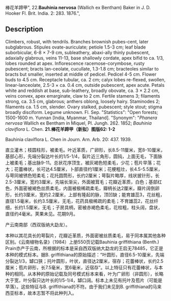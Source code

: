 棒花羊蹄甲",
22.**Bauhinia nervosa** (Wallich ex Bentham) Baker in J. D. Hooker Fl. Brit. India. 2: 283. 1876.",

## Description
Climbers, robust, with tendrils. Branches brownish pubes-cent, later subglabrous. Stipules ovate-auriculate; petiole 1.5-3 cm; leaf blade suborbicular, 6-8 × 7-9 cm, subleathery, abaxi-ally thinly pubescent, adaxially glabrous, veins 11-13, base shallowly cordate, apex bifid to ca. 1/3, lobes rounded at apex. Inflorescence racemose-corymbose, rusty pubescent; bracts lan-ceolate, cucullate, 1.3-1.8 cm; bracteoles similar to bracts but smaller, inserted at middle of pedicel. Pedicel 4-5 cm. Flower buds to 4.5 cm. Receptacle tubular, ca. 2 cm; calyx lobes re-flexed, swollen, linear-lanceolate, 2.5-3 × ca. 0.4 cm, outside pubescent, apex acute. Petals white and reddish at base, sub-leathery, broadly obovate, ca. 3 × 2.2 cm, veins convex, apex emarginate, claw to 2 cm. Fertile stamens 3; filaments strong, ca. 3.5 cm, glabrous; anthers oblong, loosely hairy. Staminodes 2; filaments ca. 1.5 cm, slender. Ovary stalked, pubescent; style stout; stigma broadly disciform. Legume unknown. Fl. Sep.
  "Statistics": "Open forests; 1500-1600 m. Yunnan [India, Myanmar, Thailand].
  "Synonym": "*Phanera nervosa* Wallich ex Bentham in Miquel, Pl. Jungh. 262. 1852; *Bauhinia claviflora* L. Chen.
**21.棒花羊蹄甲（新拟）图版62: 1-2**

Bauhinia claviflora L. Chen in Journ. Arn. Arb. 20: 437. 1939.

直立灌木；枝圆柱形，被柔毛。叶近革质，广卵形，长8.5-11厘米，宽8-10厘米，基部心形，先端分裂达叶长的1/5-1/4，裂片近三角形，圆钝，上面无毛，下面脉上被柔毛；基出脉9-11。总状花序顶生，被灰褐色短柔毛，少花；苞片早落；花大；花蕾棒状，长可达4.5厘米，卜部直径约1厘米；花梗粗壮，长4.5-5.5厘米，与萼同被锈色短柔毛；花托圆筒形，长约2厘米；萼裂片略厚，线状披针形，长2.5-3厘米，宽约3厘米，先端长渐尖，外面被茸毛；花瓣近革质，白色；基部红色，外面密被褐色丝质柔毛，内面被极稀疏柔毛，瓣柄长达2厘米，瓣片阔倒卵形，长约3厘米，宽约2.2厘米，上部有隆起的脉，顶凹缺；能育雄蕊3，花丝粗，直径1.5毫米，长约3.5厘米，无毛，花药具极稀疏的柔毛；不育雄蕊2，花丝纤细，长约1.5厘米，无毛；子房具柄，密被赤褐色柔毛，花柱粗，柱头阔，盘状，直径约4毫米。荚果未见。花期9月。

产云南南部（西双版纳大勐龙）。

本种以其花具长的萼裂片，花瓣近革质，外面密被丝质柔毛，易于同本属其他各种区别。《云南植物名录》（1984）上册550页记载Bauhinia griffithiana (Benth.) Prain亦产于云南，所根据的标本是采自西双版纳大勐龙的王启无78485，它正是本种的模式标本。据B. griffithiana的原始描述：“叶圆形，直径6.5-10厘米，先端分裂达1/3，罅口狭；托叶圆形，叶状，直径达2厘米，宿存；花蕾棒状，长约2.5厘米；苞片卵形，长7.5毫米，宽6毫米，近宿存”。以上特征只有花蕾棒状，与本种的相同。从本种的原始记载及同号模式标本来看，叶为广卵形（非圆形），长略大于宽，叶分裂只达叶长的1/5-1/4，罅口阔。标本上未见有托叶及苞片（可能是早落）。这些特征与B. griffithiana的不符。由于我们未见到B. griffithiana的马来西亚标本，故本志暂不将此种列入。
